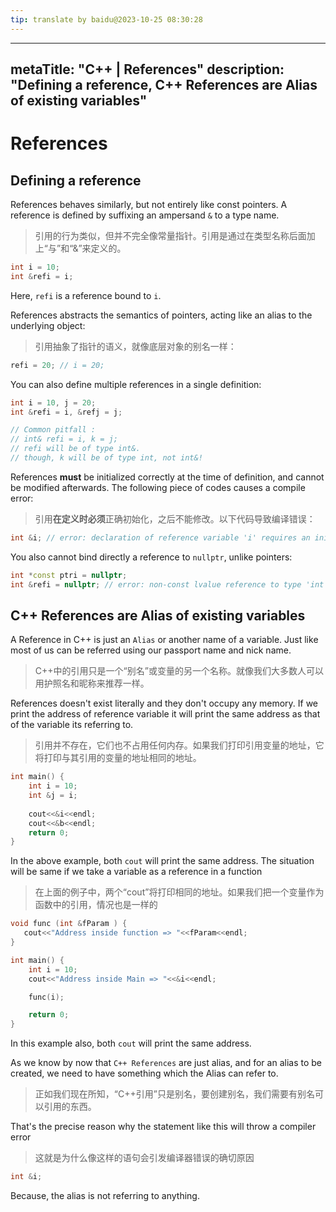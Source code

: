 ```yaml
---
tip: translate by baidu@2023-10-25 08:30:28
---
```

---
metaTitle: "C++ | References"
description: "Defining a reference, C++ References are Alias of existing variables"
---

# References



## Defining a reference



References behaves similarly, but not entirely like const pointers. A reference is defined by suffixing an ampersand `&` to a type name.

> 引用的行为类似，但并不完全像常量指针。引用是通过在类型名称后面加上“与”和“&”来定义的。

```cpp
int i = 10;
int &refi = i;

```

Here, `refi` is a reference bound to `i`.<br />

References abstracts the semantics of pointers, acting like an alias to the underlying object:

> 引用抽象了指针的语义，就像底层对象的别名一样：

```cpp
refi = 20; // i = 20;

```

You can also define multiple references in a single definition:

```cpp
int i = 10, j = 20;
int &refi = i, &refj = j;

// Common pitfall :
// int& refi = i, k = j;
// refi will be of type int&.
// though, k will be of type int, not int&!

```


References **must** be initialized correctly at the time of definition, and cannot be modified afterwards. The following piece of codes causes a compile error:

> 引用**在定义时必须**正确初始化，之后不能修改。以下代码导致编译错误：

```cpp
int &i; // error: declaration of reference variable 'i' requires an initializer

```

You also cannot bind directly a reference to `nullptr`, unlike pointers:

```cpp
int *const ptri = nullptr;
int &refi = nullptr; // error: non-const lvalue reference to type 'int' cannot bind to a temporary of type 'nullptr_t'

```



## C++ References are Alias of existing variables



A Reference in C++ is just an `Alias` or another name of a variable. Just like most of us can be referred using our passport name and nick name.

> C++中的引用只是一个“别名”或变量的另一个名称。就像我们大多数人可以用护照名和昵称来推荐一样。


References doesn't exist literally and they don't occupy any memory. If we print the address of reference variable it will print the same address as that of the variable its referring to.

> 引用并不存在，它们也不占用任何内存。如果我们打印引用变量的地址，它将打印与其引用的变量的地址相同的地址。

```cpp
int main() {
    int i = 10;
    int &j = i;
    
    cout<<&i<<endl;
    cout<<&b<<endl;
    return 0;
}

```


In the above example, both `cout` will print the same address. The situation will be same if we take a variable as a reference in a function

> 在上面的例子中，两个“cout”将打印相同的地址。如果我们把一个变量作为函数中的引用，情况也是一样的

```cpp
void func (int &fParam ) {
   cout<<"Address inside function => "<<fParam<<endl;
}

int main() {
    int i = 10;
    cout<<"Address inside Main => "<<&i<<endl;    

    func(i);

    return 0;
}


```

In this example also, both `cout` will print the same address.


As we know by now that `C++ References` are just alias, and for an alias to be created, we need to have something which the Alias can refer to.

> 正如我们现在所知，“C++引用”只是别名，要创建别名，我们需要有别名可以引用的东西。


That's the precise reason why the statement like this will throw a compiler error

> 这就是为什么像这样的语句会引发编译器错误的确切原因

```cpp
int &i;


```

Because, the alias is not referring to anything.

